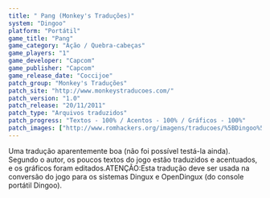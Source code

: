 ```yaml
---
title: " Pang (Monkey's Traduções)"
system: "Dingoo"
platform: "Portátil"
game_title: "Pang"
game_category: "Ação / Quebra-cabeças"
game_players: "1"
game_developer: "Capcom"
game_publisher: "Capcom"
game_release_date: "Coccijoe"
patch_group: "Monkey's Traduções"
patch_site: "http://www.monkeystraducoes.com/"
patch_version: "1.0"
patch_release: "20/11/2011"
patch_type: "Arquivos traduzidos"
patch_progress: "Textos - 100% / Acentos - 100% / Gráficos - 100%"
patch_images: ["http://www.romhackers.org/imagens/traducoes/%5BDingoo%5D%20Pang%20-%20Monkey's%20Tradu%C3%A7%C3%B5es%20-%201.jpg","http://www.romhackers.org/imagens/traducoes/%5BDingoo%5D%20Pang%20-%20Monkey's%20Tradu%C3%A7%C3%B5es%20-%202.png","http://www.romhackers.org/imagens/traducoes/%5BDingoo%5D%20Pang%20-%20Monkey's%20Tradu%C3%A7%C3%B5es%20-%203.png"]
---
```

Uma tradução aparentemente boa (não foi possível testá-la ainda). Segundo o autor, os poucos textos do jogo estão traduzidos e acentuados, e os gráficos foram editados.ATENÇÃO:Esta tradução deve ser usada na conversão do jogo para os sistemas Dingux e OpenDingux (do console portátil Dingoo).